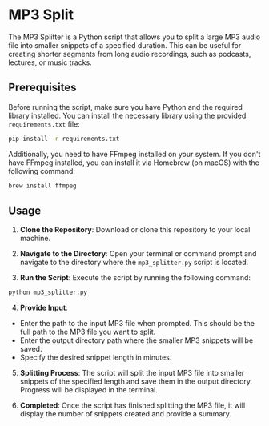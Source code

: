 # MP3 Split

The MP3 Splitter is a Python script that allows you to split a large MP3 audio file into smaller snippets of a specified duration. This can be useful for creating shorter segments from long audio recordings, such as podcasts, lectures, or music tracks.

## Prerequisites

Before running the script, make sure you have Python and the required library installed. You can install the necessary library using the provided `requirements.txt` file:

```bash
pip install -r requirements.txt
```

Additionally, you need to have FFmpeg installed on your system. If you don't have FFmpeg installed, you can install it via Homebrew (on macOS) with the following command:

```bash
brew install ffmpeg
```

## Usage

1. **Clone the Repository**: Download or clone this repository to your local machine.

2. **Navigate to the Directory**: Open your terminal or command prompt and navigate to the directory where the `mp3_splitter.py` script is located.

3. **Run the Script**: Execute the script by running the following command:

```bash
python mp3_splitter.py
```

4. **Provide Input**:

- Enter the path to the input MP3 file when prompted. This should be the full path to the MP3 file you want to split.
- Enter the output directory path where the smaller MP3 snippets will be saved.
- Specify the desired snippet length in minutes.

5. **Splitting Process**: The script will split the input MP3 file into smaller snippets of the specified length and save them in the output directory. Progress will be displayed in the terminal.

6. **Completed**: Once the script has finished splitting the MP3 file, it will display the number of snippets created and provide a summary.
